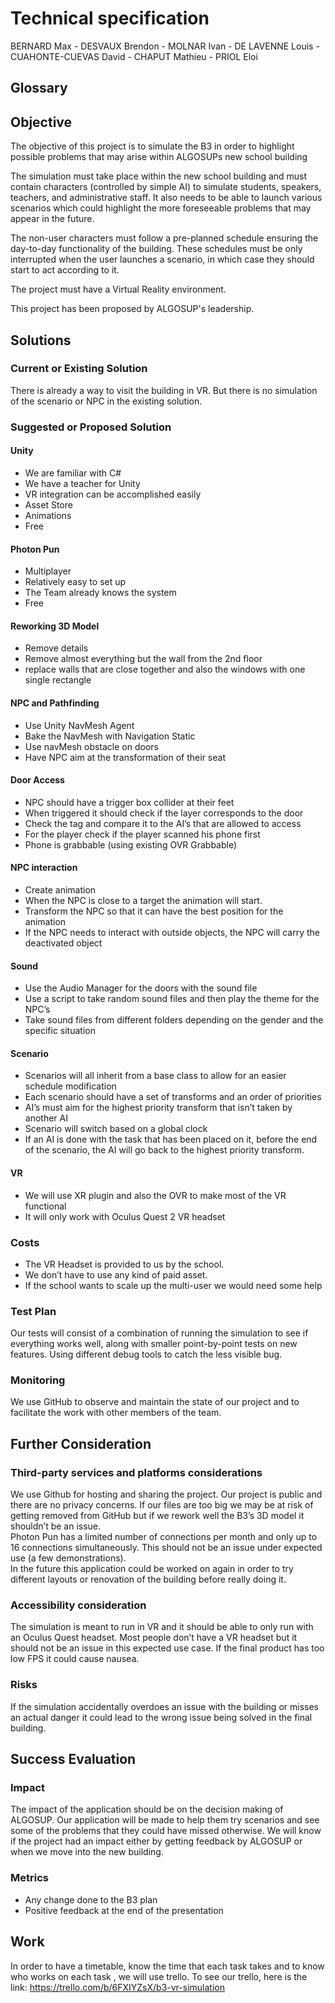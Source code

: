 # Technical specification

BERNARD Max - DESVAUX Brendon - MOLNAR Ivan - DE LAVENNE Louis - CUAHONTE-CUEVAS David - CHAPUT Mathieu - PRIOL Eloi

## Glossary

## Objective 
The objective of this project is to simulate the B3 in order to highlight possible problems that may arise within ALGOSUPs new school building

The simulation must take place within the new school building and must contain characters (controlled by simple AI) to simulate students, speakers, teachers, and administrative staff. It also needs to be able to launch various scenarios which could highlight the more foreseeable problems that may appear in the future.

The non-user characters must follow a pre-planned schedule ensuring the day-to-day functionality of the building. These schedules must be only interrupted when the user launches a scenario, in which case they should start to act according to it.

The project must have a Virtual Reality environment.

This project has been proposed by ALGOSUP's leadership.

## Solutions
### Current or Existing Solution
There is already a way to visit the building in VR. But there is no simulation of the scenario or NPC in the existing solution.

### Suggested or Proposed Solution
#### Unity
- We are familiar with C#
- We have a teacher for Unity
- VR integration can be accomplished easily
- Asset Store
- Animations
- Free

#### Photon Pun
- Multiplayer
- Relatively easy to set up
- The Team already knows the system
- Free

#### Reworking 3D Model
- Remove details
- Remove almost everything but the wall from the 2nd floor
- replace walls that are close together and also the windows with one single rectangle

#### NPC and Pathfinding
- Use Unity NavMesh Agent
- Bake the NavMesh with Navigation Static
- Use navMesh obstacle on doors
- Have NPC aim at the transformation of their seat

#### Door Access
- NPC should have a trigger box collider at their feet
- When triggered it should check if the layer corresponds to the door
- Check the tag and compare it to the AI’s that are allowed to access 
- For the player check if the player scanned his phone first
- Phone is grabbable (using existing OVR Grabbable)

#### NPC interaction
- Create animation
- When the NPC is close to a target the animation will start.
- Transform the NPC so that it can have the best position for the animation
- If the NPC needs to interact with outside objects,  the NPC will carry the deactivated object

#### Sound
- Use the Audio Manager for the doors with the sound file
- Use a script to take random sound files and then play the theme for the NPC’s
- Take sound files from different folders depending on the gender and the specific situation

#### Scenario
- Scenarios will all inherit from a base class to allow for an easier schedule modification
- Each scenario should have a set of transforms and an order of priorities
- AI’s must aim for the highest priority transform that isn’t taken by another AI
- Scenario will switch based on a global clock
- If an AI is done with the task that has been placed on it,  before the end of the scenario, the AI will go back to the highest priority transform.

#### VR
- We will use XR plugin and also the OVR to make most of the VR functional
- It will only work with Oculus Quest 2 VR headset

### Costs
- The VR Headset is provided to us by the school.
- We don’t have to use any kind of paid asset.
- If the school wants to scale up the multi-user we would need some help 

### Test Plan
Our tests will consist of a combination of running the simulation to see if everything works well, along with smaller point-by-point tests on new features. Using different debug tools to catch the less visible bug.

### Monitoring
We use GitHub to observe and maintain the state of our project and to facilitate the work with other members of the team. 

## Further Consideration

### Third-party services and platforms considerations
We use Github for hosting and sharing the project. Our project is public and there are no privacy concerns. If our files are too big we may be at risk of getting removed from GitHub but if we rework well the B3’s 3D model it shouldn’t be an issue. <br>
Photon Pun has a limited number of connections per month and only up to 16 connections simultaneously. This should not be an issue under expected use (a few demonstrations).<br>
In the future this application could be worked on again in order to try different layouts or renovation of the building before really doing it.

### Accessibility consideration
The simulation is meant to run in VR and it should be able to only run with an Oculus Quest headset. Most people don’t have a VR headset but it should not be an issue in this expected use case. If the final product has too low FPS it could cause nausea.

### Risks
If the simulation accidentally overdoes an issue with the building or misses an actual danger it could lead to the wrong issue being solved in the final building.

## Success Evaluation
### Impact
The impact of the application should be on the decision making of ALGOSUP. Our application will be made to help them try scenarios and see some of the problems that they could have missed otherwise.
We will know if the project had an impact either by getting feedback by ALGOSUP or when we move into the new building.

### Metrics
- Any change done to the B3 plan
- Positive feedback at the end of the presentation

## Work
In order to have a timetable, know the time that each task takes and to know who works on each task , we will use trello.
To see our trello, here is the link: 
https://trello.com/b/6FXIYZsX/b3-vr-simulation
